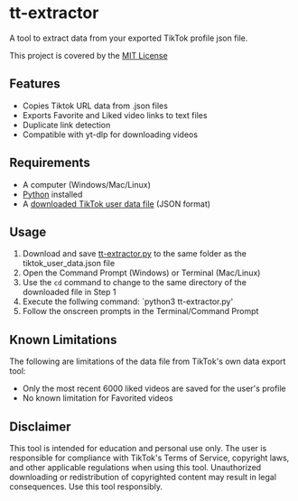# tt-extractor
A tool to extract data from your exported TikTok profile json file.

This project is covered by the [MIT License](https://github.com/philkasper/tt-extractor/blob/main/LICENSE)

## Features
- Copies Tiktok URL data from .json files
- Exports Favorite and Liked video links to text files
- Duplicate link detection
- Compatible with yt-dlp for downloading videos

## Requirements
- A computer (Windows/Mac/Linux)
- [Python](https://www.python.org/) installed
- A [downloaded TikTok user data file](https://support.tiktok.com/en/account-and-privacy/personalized-ads-and-data/requesting-your-data#1) (JSON format)

## Usage
1. Download and save [tt-extractor.py](https://github.com/philkasper/tt-extractor/blob/main/tt-extractor.py) to the same folder as the tiktok_user_data.json file
2. Open the Command Prompt (Windows) or Terminal (Mac/Linux)
3. Use the `cd` command to change to the same directory of the downloaded file in Step 1
4. Execute the follwing command: `python3 tt-extractor.py'
5. Follow the onscreen prompts in the Terminal/Command Prompt

## Known Limitations
The following are limitations of the data file from TikTok's own data export tool:
- Only the most recent 6000 liked videos are saved for the user's profile
- No known limitation for Favorited videos
<!--
- Shared History List: most recent 1.5 years
- Video Browsing History: most recent 1.5 years
- User-uploaded videos: most recent 3 years
--> 

## Disclaimer
This tool is intended for education and personal use only. The user is responsible for compliance with TikTok's Terms of Service, copyright laws, and other applicable regulations when using this tool. Unauthorized downloading or redistribution of copyrighted content may result in legal consequences. Use this tool responsibly.
